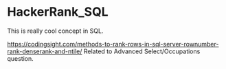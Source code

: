 # HackerRank_SQL

This is really cool concept in SQL. 

https://codingsight.com/methods-to-rank-rows-in-sql-server-rownumber-rank-denserank-and-ntile/
Related to Advanced Select/Occupations question.
